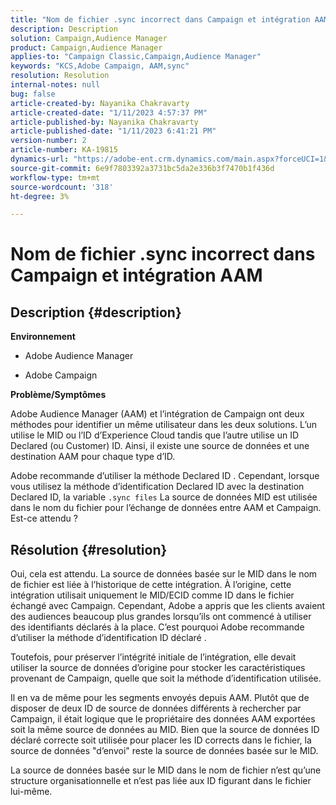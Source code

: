 ```yaml
---
title: "Nom de fichier .sync incorrect dans Campaign et intégration AAM"
description: Description
solution: Campaign,Audience Manager
product: Campaign,Audience Manager
applies-to: "Campaign Classic,Campaign,Audience Manager"
keywords: "KCS,Adobe Campaign, AAM,sync"
resolution: Resolution
internal-notes: null
bug: false
article-created-by: Nayanika Chakravarty
article-created-date: "1/11/2023 4:57:37 PM"
article-published-by: Nayanika Chakravarty
article-published-date: "1/11/2023 6:41:21 PM"
version-number: 2
article-number: KA-19815
dynamics-url: "https://adobe-ent.crm.dynamics.com/main.aspx?forceUCI=1&pagetype=entityrecord&etn=knowledgearticle&id=473a7a0b-d191-ed11-aad1-6045bd006e5a"
source-git-commit: 6e9f7803392a3731bc5da2e336b3f7470b1f436d
workflow-type: tm+mt
source-wordcount: '318'
ht-degree: 3%

---
```


# Nom de fichier .sync incorrect dans Campaign et intégration AAM

## Description {#description}


<b>Environnement</b>

- Adobe Audience Manager

- Adobe Campaign

<b>Problème/Symptômes</b>

Adobe Audience Manager (AAM) et l’intégration de Campaign ont deux méthodes pour identifier un même utilisateur dans les deux solutions. L’un utilise le MID ou l’ID d’Experience Cloud tandis que l’autre utilise un ID Declared (ou Customer) ID. Ainsi, il existe une source de données et une destination AAM pour chaque type d’ID.

Adobe recommande d’utiliser la méthode Declared ID . Cependant, lorsque vous utilisez la méthode d’identification Declared ID avec la destination Declared ID, la variable `.sync files` La source de données MID est utilisée dans le nom du fichier pour l’échange de données entre AAM et Campaign. Est-ce attendu ?


## Résolution {#resolution}


Oui, cela est attendu. La source de données basée sur le MID dans le nom de fichier est liée à l’historique de cette intégration. À l’origine, cette intégration utilisait uniquement le MID/ECID comme ID dans le fichier échangé avec Campaign. Cependant, Adobe a appris que les clients avaient des audiences beaucoup plus grandes lorsqu’ils ont commencé à utiliser des identifiants déclarés à la place. C’est pourquoi Adobe recommande d’utiliser la méthode d’identification ID déclaré .

Toutefois, pour préserver l’intégrité initiale de l’intégration, elle devait utiliser la source de données d’origine pour stocker les caractéristiques provenant de Campaign, quelle que soit la méthode d’identification utilisée.

Il en va de même pour les segments envoyés depuis AAM. Plutôt que de disposer de deux ID de source de données différents à rechercher par Campaign, il était logique que le propriétaire des données AAM exportées soit la même source de données au MID. Bien que la source de données ID déclaré correcte soit utilisée pour placer les ID corrects dans le fichier, la source de données &quot;d’envoi&quot; reste la source de données basée sur le MID.

La source de données basée sur le MID dans le nom de fichier n’est qu’une structure organisationnelle et n’est pas liée aux ID figurant dans le fichier lui-même.
